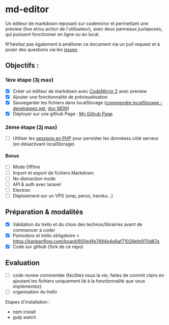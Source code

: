 # md-editor

Un éditeur de markdown reposant sur codemirror et permettant une preview (live et/ou action de l'utilisateur), avec deux panneaux juxtaposés, qui puissent fonctionner en ligne ou en local.

N'hésitez pas également à améliorer ce document via un pull request et à poser des questions via les [issues](https://github.com/SimplonTlse/md-editor/issues)

## Objectifs :

### 1ère étape (3j max)
* [X] Créer un éditeur de markdown avec [CodeMirror 2](http://codemirror.net/2/mode/gfm/index.html) avec preview
* [X] Ajouter une fonctionnalité de prévisualisation
* [X] Sauvegarder les fichiers dans localStorage ([comprendre localStorage - developpez.net](http://debray-jerome.developpez.com/articles/comprendre-le-storage-en-html5/), [doc MDN](https://developer.mozilla.org/fr/docs/Web/API/Window/localStorage))
* [X] Déployer sur une github Page : [My Github Page](http://mariesochala.github.io/md-editor/public/)

### 2ème étape (2j max)
* [ ] Utiliser les [sessions en PHP](http://php.developpez.com/cours/sessions/?page=page_3) pour persister les donnéess côté serveur (en désactivant localStorage)

#### Bonus
* [ ] Mode Offline
* [ ] Import et export de fichiers Markdown
* [ ] No distraction mode
* [ ] API & auth avec laravel
* [ ] Electron
* [ ] Déploiement sur un VPS (smp, perso, heroku...)

## Préparation & modalités
* [X]  Validation du trello et du choix des technos/librairies avant de commencer à coder
* [X]  Pomodoro et trello obligatoire > https://kanbanflow.com/board/600e4fe7494e4e6af71026efe970d87a
* [X]  Code sur github (fork de ce repo)

## Evaluation
* [ ] code review commentée (facilitez nous la vie, faites de commit clairs en ajoutant les fichiers uniquement lié à la fonctionnalité que vous implémentez)
* [ ]  organisation du trello

 Etapes d'installation : 
 * npm install
 * gulp watch

